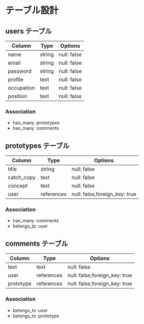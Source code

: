 # テーブル設計

## users テーブル

| Column     | Type   | Options     |
| ---------- | ------ | ----------- |
| name       | string | null: false |
| email      | string | null: false |
| password   | string | null: false |
| profile    | text   | null: false |
| occupation | text   | null: false |
| position   | text   | null: false |

### Association

- has_many :prototypes
- has_many :comments

## prototypes テーブル

| Column     | Type       | Options                       |
| ---------- | ---------- | ----------------------------- |
| title      | string     | null: false                   |
| catch_copy | text       | null: false                   |
| concept    | text       | null: false                   |
| user       | references | null: false,foreign_key: true |


### Association

- has_many :comments
- belongs_tp :user

## comments テーブル

| Column     | Type   | Options                            |
| ---------- | ------ | ---------------------------------- |
| text       | text        | null: false                   |
| user       |  references | null: false,foreign_key: true |
| prototype  | references  | null: false,foreign_key: true |

### Association

- belongs_to :user
- belongs_to :prototype